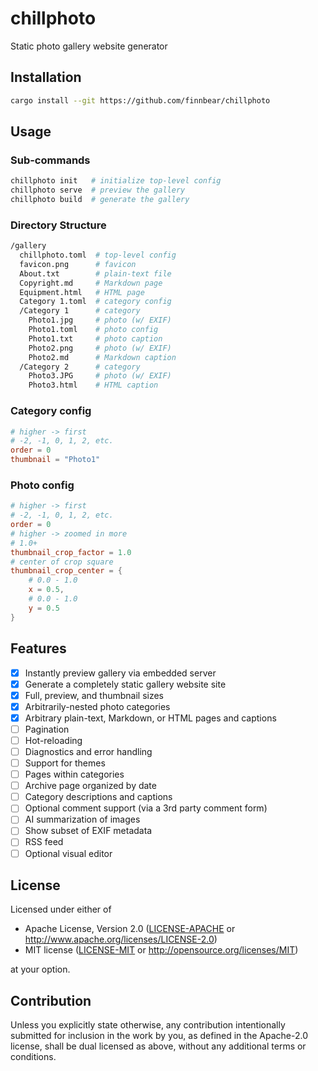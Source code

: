 # chillphoto
Static photo gallery website generator

## Installation
```sh
cargo install --git https://github.com/finnbear/chillphoto
```

## Usage

### Sub-commands
```sh
chillphoto init   # initialize top-level config
chillphoto serve  # preview the gallery
chillphoto build  # generate the gallery
```

### Directory Structure

```sh
/gallery
  chillphoto.toml  # top-level config
  favicon.png      # favicon
  About.txt        # plain-text file
  Copyright.md     # Markdown page
  Equipment.html   # HTML page
  Category 1.toml  # category config
  /Category 1      # category
    Photo1.jpg     # photo (w/ EXIF)
    Photo1.toml    # photo config
    Photo1.txt     # photo caption
    Photo2.png     # photo (w/ EXIF)
    Photo2.md      # Markdown caption
  /Category 2      # category
    Photo3.JPG     # photo (w/ EXIF)
    Photo3.html    # HTML caption
```

### Category config

```toml
# higher -> first
# -2, -1, 0, 1, 2, etc.
order = 0
thumbnail = "Photo1"
```

### Photo config

```toml
# higher -> first
# -2, -1, 0, 1, 2, etc.
order = 0
# higher -> zoomed in more
# 1.0+
thumbnail_crop_factor = 1.0
# center of crop square
thumbnail_crop_center = {
    # 0.0 - 1.0
    x = 0.5,
    # 0.0 - 1.0
    y = 0.5
}
```

## Features
- [x] Instantly preview gallery via embedded server
- [x]  Generate a completely static gallery website site
- [x]  Full, preview, and thumbnail sizes
- [x]  Arbitrarily-nested photo categories
- [x]  Arbitrary plain-text, Markdown, or HTML pages and captions
- [ ]  Pagination
- [ ]  Hot-reloading
- [ ]  Diagnostics and error handling
- [ ]  Support for themes
- [ ]  Pages within categories
- [ ]  Archive page organized by date
- [ ]  Category descriptions and captions
- [ ]  Optional comment support (via a 3rd party comment form)
- [ ]  AI summarization of images
- [ ]  Show subset of EXIF metadata
- [ ]  RSS feed
- [ ]  Optional visual editor

## License

Licensed under either of

 * Apache License, Version 2.0
   ([LICENSE-APACHE](LICENSE-APACHE) or http://www.apache.org/licenses/LICENSE-2.0)
 * MIT license
   ([LICENSE-MIT](LICENSE-MIT) or http://opensource.org/licenses/MIT)

at your option.

## Contribution

Unless you explicitly state otherwise, any contribution intentionally submitted
for inclusion in the work by you, as defined in the Apache-2.0 license, shall be
dual licensed as above, without any additional terms or conditions.